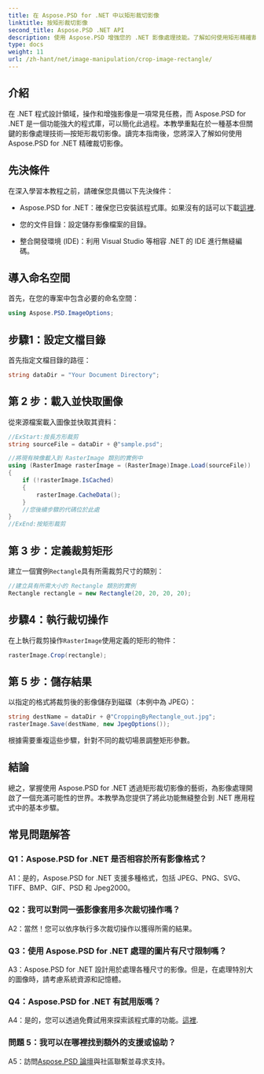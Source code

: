 ```yaml
---
title: 在 Aspose.PSD for .NET 中以矩形裁切影像
linktitle: 按矩形裁切影像
second_title: Aspose.PSD .NET API
description: 使用 Aspose.PSD 增強您的 .NET 影像處理技能。了解如何使用矩形精確裁切影像。
type: docs
weight: 11
url: /zh-hant/net/image-manipulation/crop-image-rectangle/
---
```

## 介紹

在 .NET 程式設計領域，操作和增強影像是一項常見任務，而 Aspose.PSD for .NET 是一個功能強大的程式庫，可以簡化此過程。本教學重點在於一種基本但關鍵的影像處理技術—按矩形裁切影像。讀完本指南後，您將深入了解如何使用 Aspose.PSD for .NET 精確裁切影像。

## 先決條件

在深入學習本教程之前，請確保您具備以下先決條件：

-  Aspose.PSD for .NET：確保您已安裝該程式庫。如果沒有的話可以下載[這裡](https://releases.aspose.com/psd/net/).

- 您的文件目錄：設定儲存影像檔案的目錄。

- 整合開發環境 (IDE)：利用 Visual Studio 等相容 .NET 的 IDE 進行無縫編碼。

## 導入命名空間

首先，在您的專案中包含必要的命名空間：

```csharp
using Aspose.PSD.ImageOptions;
```

## 步驟1：設定文檔目錄

首先指定文檔目錄的路徑：

```csharp
string dataDir = "Your Document Directory";
```

## 第 2 步：載入並快取圖像

從來源檔案載入圖像並快取其資料：

```csharp
//ExStart:按長方形裁剪
string sourceFile = dataDir + @"sample.psd";

//將現有映像載入到 RasterImage 類別的實例中
using (RasterImage rasterImage = (RasterImage)Image.Load(sourceFile))
{
    if (!rasterImage.IsCached)
    {
        rasterImage.CacheData();
    }
    //您後續步驟的代碼位於此處
}
//ExEnd:按矩形裁剪
```

## 第 3 步：定義裁剪矩形

建立一個實例`Rectangle`具有所需裁剪尺寸的類別：

```csharp
//建立具有所需大小的 Rectangle 類別的實例
Rectangle rectangle = new Rectangle(20, 20, 20, 20);
```

## 步驟4：執行裁切操作

在上執行裁剪操作`RasterImage`使用定義的矩形的物件：

```csharp
rasterImage.Crop(rectangle);
```

## 第 5 步：儲存結果

以指定的格式將裁剪後的影像儲存到磁碟（本例中為 JPEG）：

```csharp
string destName = dataDir + @"CroppingByRectangle_out.jpg";
rasterImage.Save(destName, new JpegOptions());
```

根據需要重複這些步驟，針對不同的裁切場景調整矩形參數。

## 結論

總之，掌握使用 Aspose.PSD for .NET 透過矩形裁切影像的藝術，為影像處理開啟了一個充滿可能性的世界。本教學為您提供了將此功能無縫整合到 .NET 應用程式中的基本步驟。

## 常見問題解答

### Q1：Aspose.PSD for .NET 是否相容於所有影像格式？

A1：是的，Aspose.PSD for .NET 支援多種格式，包括 JPEG、PNG、SVG、TIFF、BMP、GIF、PSD 和 Jpeg2000。

### Q2：我可以對同一張影像套用多次裁切操作嗎？

A2：當然！您可以依序執行多次裁切操作以獲得所需的結果。

### Q3：使用 Aspose.PSD for .NET 處理的圖片有尺寸限制嗎？

A3：Aspose.PSD for .NET 設計用於處理各種尺寸的影像。但是，在處理特別大的圖像時，請考慮系統資源和記憶體。

### Q4：Aspose.PSD for .NET 有試用版嗎？

 A4：是的，您可以透過免費試用來探索該程式庫的功能。[這裡](https://releases.aspose.com/).

### 問題 5：我可以在哪裡找到額外的支援或協助？

 A5：訪問[Aspose.PSD 論壇](https://forum.aspose.com/c/psd/34)與社區聯繫並尋求支持。